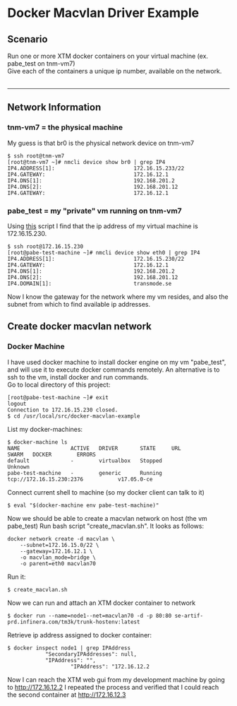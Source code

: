 # Docker Macvlan Driver Example

## Scenario
Run one or more XTM docker containers on your virtual machine (ex. pabe_test on tnm-vm7)  
Give each of the containers a unique ip number, available on the network.  
&nbsp;  
*** 

## Network Information

### tnm-vm7 = the physical machine
My guess is that br0 is the physical network device on tnm-vm7
```shell
$ ssh root@tnm-vm7
[root@tnm-vm7 ~]# nmcli device show br0 | grep IP4
IP4.ADDRESS[1]:                         172.16.15.233/22
IP4.GATEWAY:                            172.16.12.1
IP4.DNS[1]:                             192.168.201.2
IP4.DNS[2]:                             192.168.201.12
IP4.GATEWAY:                            172.16.12.1
```
### pabe_test = my "private" vm running on tnm-vm7
Using [this](https://atlas.transmode.se/bitbucket/users/pabe/repos/libvirt-examples/browse/get_domain_ip_address.sh) 
script I find that the ip address of my virtual machine is 172.16.15.230.
```shell
$ ssh root@172.16.15.230
[root@pabe-test-machine ~]# nmcli device show eth0 | grep IP4
IP4.ADDRESS[1]:                         172.16.15.230/22
IP4.GATEWAY:                            172.16.12.1
IP4.DNS[1]:                             192.168.201.2
IP4.DNS[2]:                             192.168.201.12
IP4.DOMAIN[1]:                          transmode.se
```
Now I know the gateway for the network where my vm resides, and also the subnet from which to find  available ip addresses.
## Create docker macvlan network
### Docker Machine
I have used docker machine to install docker engine on my vm "pabe_test", and will use it to execute docker commands remotely.
An alternative is to ssh to the vm, install docker and run commands.  
Go to local directory of this project:
```shell
[root@pabe-test-machine ~]# exit
logout
Connection to 172.16.15.230 closed. 
$ cd /usr/local/src/docker-macvlan-example
```
List my docker-machines:
```shell
$ docker-machine ls
NAME                ACTIVE   DRIVER       STATE     URL                        SWARM   DOCKER        ERRORS
default             -        virtualbox   Stopped                                      Unknown       
pabe-test-machine   -        generic      Running   tcp://172.16.15.230:2376           v17.05.0-ce 
```
Connect current shell to machine (so my docker client can talk to it)
```shell
$ eval "$(docker-machine env pabe-test-machine)"
```
Now we should be able to create a macvlan network on host (the vm pabe_test)
Run bash script "create_macvlan.sh". It looks as follows:
```shell
docker network create -d macvlan \
    --subnet=172.16.15.0/22 \
    --gateway=172.16.12.1 \
    -o macvlan_mode=bridge \
    -o parent=eth0 macvlan70
```
Run it:
```shell
$ create_macvlan.sh
```
Now we can run and attach an XTM docker container to network
```shell
$ docker run --name=node1--net=macvlan70 -d -p 80:80 se-artif-prd.infinera.com/tm3k/trunk-hostenv:latest
```
Retrieve ip address assigned to docker container:
```shell
$ docker inspect node1 | grep IPAddress
            "SecondaryIPAddresses": null,
            "IPAddress": "",
                    "IPAddress": "172.16.12.2
```
Now I can reach the XTM web gui from my development machine by going to  http://172.16.12.2
I repeated the process and verified that I could reach the second container at http://172.16.12.3